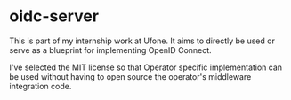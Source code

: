 # oidc-server
This is part of my internship work at Ufone. It aims to directly be used or serve as a blueprint for implementing OpenID Connect.

I've selected the MIT license so that Operator specific implementation can be used without having to open source the operator's middleware integration code.
